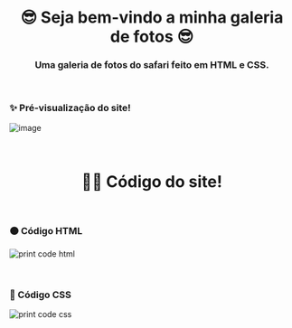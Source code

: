  <!-- Cabeçario -->
 
<div align="center">
  <h1>
    😎 Seja bem-vindo a minha galeria de fotos 😎
  </h1>
  <h3>
    Uma galeria de fotos do safari feito em HTML e CSS.
  </h3>
</div>

<br>

 <!-- Pré-visualização do Site -->
<h3>
    ✨ Pré-visualização do site!
</h3>
  
  ![image](https://github.com/Gab-loren7/Galeira_de_Fotos/assets/162520540/eb983b91-41f4-4010-9f61-027738e05054)

<br>

 <!-- Código do Site -->
<div align="center">
  <h1>
     👨‍💻 Código do site!
  </h1>
</div>

<br>

   <!-- Código HTML -->
<h3>
    🟠 Código HTML
</h3>

![print code html](https://github.com/Gab-loren7/Galeira_de_Fotos/assets/162520540/2b535553-52e3-4de1-a715-53e896d5e281)

<br>

  <!-- Código CSS -->
<h3>
    🔵 Código CSS
</h3>

![print code css](https://github.com/Gab-loren7/Galeira_de_Fotos/assets/162520540/30dc7f46-01fa-402d-9a92-9f16beca90ea)
